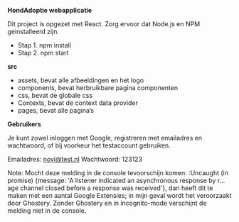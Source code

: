 **HondAdoptie webapplicatie**

Dit project is opgezet met React. Zorg ervoor dat Node.js en NPM geinstalleerd zijn.

- Stap 1. npm install
- Stap 2. npm start

**src**

- assets, bevat alle afbeeldingen en het logo
- components, bevat herbruikbare pagina componenten
- css, bevat de globale css
- Contexts, bevat de context data provider
- pages, bevat alle pagina’s

**Gebruikers**

Je kunt zowel inloggen met Google, registreren met emailadres en wachtwoord, of bij voorkeur het testaccount gebruiken.

Emailadres: novi@test.nl Wachtwoord: 123123

Note: Mocht deze melding in de console tevoorschijn komen:
:Uncaught (in promise) {message: 'A listener indicated an asynchronous response by r…age channel closed before a
response was received'}, dan heeft dit te maken met een aantal Google Extensies; in mijn geval wordt het veroorzaakt
door Ghostery. Zonder Ghostery en in incognito-mode verschijnt de melding niet in de console. 

